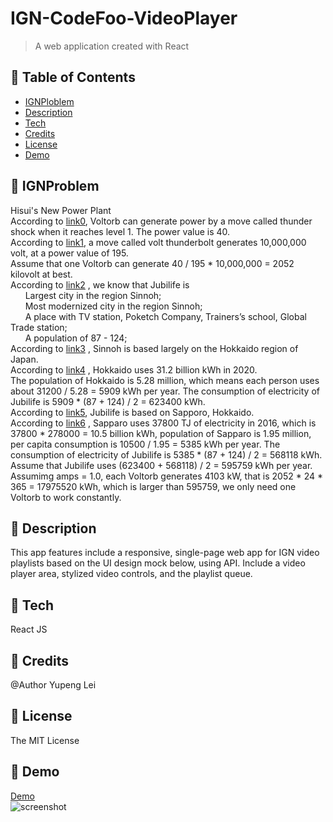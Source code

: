 # IGN-CodeFoo-VideoPlayer
> A web application created with React
## 🚩 Table of Contents  
* [IGNPloblem](#-IGNProblem) 
* [Description](#-Description) 
* [Tech](#-Tech)
* [Credits](#-Credits)
* [License](#-License)
* [Demo](#-Demo)

## 🚩 IGNProblem 
Hisui's New Power Plant<br />
According to [link0](https://bulbapedia.bulbagarden.net/wiki/Voltorb_(Pok%C3%A9mon) ), Voltorb can generate power by a move called thunder shock when it reaches level 1. The power value is 40.<br />
According to [link1](https://bulbapedia.bulbagarden.net/wiki/Electric_(type) ), a move called volt thunderbolt generates 10,000,000 volt, at a power value of 195. <br />
Assume that one Voltorb can generate 40 / 195 * 10,000,000 = 2052 kilovolt at best.<br />
According to [link2](https://bulbapedia.bulbagarden.net/wiki/Jubilife_City) , we know that Jubilife is<br />
	&nbsp;&nbsp;&nbsp;&nbsp;&nbsp;&nbsp;Largest city in the region Sinnoh;<br />
	&nbsp;&nbsp;&nbsp;&nbsp;&nbsp;&nbsp;Most modernized city in the region Sinnoh;<br />
	&nbsp;&nbsp;&nbsp;&nbsp;&nbsp;&nbsp;A place with TV station, Poketch Company, Trainers’s school, Global Trade station;<br />
	&nbsp;&nbsp;&nbsp;&nbsp;&nbsp;&nbsp;A population of 87 - 124;<br />
According to [link3](https://gamerant.com/pokemon-regions-real-world-kanto-johto-hoenn-sinnoh-unova-kalos-alola-galar/#:~:text=Sinnoh%2C%20however%2C%20is%20based%20largely,islands%20of%20Sakhalin%20and%20Kunashir) , Sinnoh is based largely on the Hokkaido region of Japan.  <br />
According to [link4](https://www.ees.hokudai.ac.jp/carbon/mfujii/en/wp-content/uploads/sites/2/2015/04/enechen100_en_ver2015.pdf) , Hokkaido uses 31.2 billion kWh in 2020.  <br />
The population of Hokkaido is 5.28 million, which means each person uses about 31200 / 5.28 = 5909 kWh per year. The consumption of electricity of Jubilife is 5909 * (87 + 124) / 2 = 623400 kWh.<br />
According to [link5](https://www.thegamer.com/pokemon-sinnoh-locations-visit-real-world/), Jubilife is based on Sapporo, Hokkaido.<br /> 
According to [link6]( https://dataportalforcities.org/east-asia/japan/hokkaido/sapporo-shi) , Sapparo uses 37800 TJ of electricity in 2016, which is 37800 * 278000 = 10.5 billion kWh, population of Sapparo is 1.95 million, per capita consumption is 10500 / 1.95 = 5385 kWh per year. The consumption of electricity of Jubilife is 5385 * (87 + 124) / 2 = 568118 kWh.<br />
Assume that Jubilife uses (623400 + 568118) / 2 = 595759 kWh  per year.<br />
Assumimg amps = 1.0, each Voltorb generates 4103 kW, that is 2052 * 24 * 365 = 17975520 kWh, which is larger than 595759, we only need one Voltorb to work constantly.<br />


## 🚩 Description  
This app features include a responsive, single-page web app for IGN video playlists based on the UI design mock below, using API.
Include a video player area, stylized video controls, and the playlist queue. 

## 🚩 Tech
React JS

## 🚩 Credits 
@Author Yupeng Lei

## 🚩 License  
The MIT License

## 🚩 Demo
[Demo](https://yupenglei.github.io/IGN-CodeFoo-VideoPlayer/)  
![screenshot](https://github.com/YupengLei/IGN-CodeFoo-VideoPlayer/blob/main/Screen%20Shot%202022-04-29%20at%2011.39.21%20PM.png)



